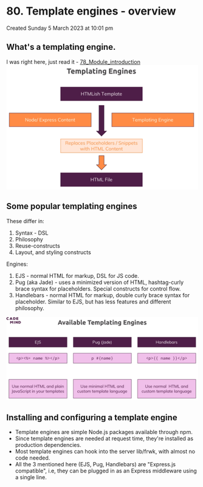 # 80. Template engines - overview
Created Sunday 5 March 2023 at 10:01 pm

## What's a templating engine.
I was right here, just read it - [78_Module_introduction](78_Module_introduction.md)
![](../../../../assets/Pasted%20image%2020230305220426.png)


## Some popular templating engines
These differ in:
1. Syntax - DSL
2. Philosophy
3. Reuse-constructs
4. Layout, and styling constructs

Engines:
1. EJS - normal HTML for markup, DSL for JS code.
2. Pug (aka Jade) - uses a minimized version of HTML, hashtag-curly brace syntax for placeholders. Special constructs for control flow.
3. Handlebars - normal HTML for markup, double curly brace syntax for placeholder. Similar to EJS, but has less features and different philosophy.

![](../../../../assets/Pasted%20image%2020230305221301.png)


## Installing and configuring a template engine
- Template engines are simple Node.js packages available through npm.
- Since template engines are needed at request time, they're installed as production dependencies.
- Most template engines can hook into the server lib/frwk, with almost no code needed.
- All the 3 mentioned here (EJS, Pug, Handlebars) are "Express.js compatible", i.e, they can be plugged in as an Express middleware using a single line.
